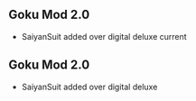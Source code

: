 ## Goku Mod 2.0 
- SaiyanSuit added over digital deluxe current

## Goku Mod 2.0 
- SaiyanSuit added over digital deluxe
